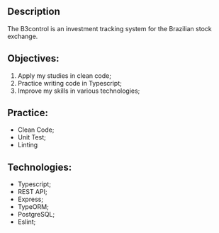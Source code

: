 ## Description

The B3control is an investment tracking system for the Brazilian stock exchange.

## Objectives:

1. Apply my studies in clean code;
2. Practice writing code in Typescript;
3. Improve my skills in various technologies;

## Practice:

* Clean Code;
* Unit Test;
* Linting

## Technologies:

* Typescript;
* REST API;
* Express;
* TypeORM;
* PostgreSQL;
* Eslint;